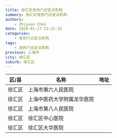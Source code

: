 ```yaml
---
title: 徐汇区发热门诊定点机构
summary: 徐汇区发热门诊定点机构
authors: 
    - Zhiyuan Chen
date: 2020-01-27 23:22:15
categories: 
    - 发热门诊定点机构
tags: 
    - 发热门诊定点机构
province: 上海市
city: 徐汇区
suburb: 徐汇区
---
```


|  区/县  |  名称  |  地址  |
|------|-------|------|
|  徐汇区  |  上海市第六人民医院  |    
|  徐汇区  |  上海中医药大学附属龙华医院  |    
|  徐汇区  |  上海市第八人民医院  |    
|  徐汇区  |  徐汇区中心医院  |    
|  徐汇区  |  徐汇区大华医院  |    

